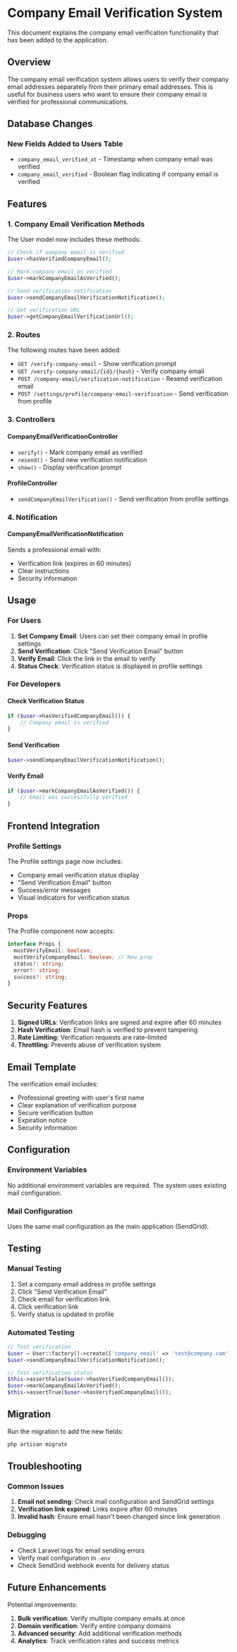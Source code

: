 # Company Email Verification System

This document explains the company email verification functionality that has been added to the application.

## Overview

The company email verification system allows users to verify their company email addresses separately from their primary email addresses. This is useful for business users who want to ensure their company email is verified for professional communications.

## Database Changes

### New Fields Added to Users Table

- `company_email_verified_at` - Timestamp when company email was verified
- `company_email_verified` - Boolean flag indicating if company email is verified

## Features

### 1. Company Email Verification Methods

The User model now includes these methods:

```php
// Check if company email is verified
$user->hasVerifiedCompanyEmail();

// Mark company email as verified
$user->markCompanyEmailAsVerified();

// Send verification notification
$user->sendCompanyEmailVerificationNotification();

// Get verification URL
$user->getCompanyEmailVerificationUrl();
```

### 2. Routes

The following routes have been added:

- `GET /verify-company-email` - Show verification prompt
- `GET /verify-company-email/{id}/{hash}` - Verify company email
- `POST /company-email/verification-notification` - Resend verification email
- `POST /settings/profile/company-email-verification` - Send verification from profile

### 3. Controllers

#### CompanyEmailVerificationController

- `verify()` - Mark company email as verified
- `resend()` - Send new verification notification
- `show()` - Display verification prompt

#### ProfileController

- `sendCompanyEmailVerification()` - Send verification from profile settings

### 4. Notification

#### CompanyEmailVerificationNotification

Sends a professional email with:
- Verification link (expires in 60 minutes)
- Clear instructions
- Security information

## Usage

### For Users

1. **Set Company Email**: Users can set their company email in profile settings
2. **Send Verification**: Click "Send Verification Email" button
3. **Verify Email**: Click the link in the email to verify
4. **Status Check**: Verification status is displayed in profile settings

### For Developers

#### Check Verification Status

```php
if ($user->hasVerifiedCompanyEmail()) {
    // Company email is verified
}
```

#### Send Verification

```php
$user->sendCompanyEmailVerificationNotification();
```

#### Verify Email

```php
if ($user->markCompanyEmailAsVerified()) {
    // Email was successfully verified
}
```

## Frontend Integration

### Profile Settings

The Profile settings page now includes:

- Company email verification status display
- "Send Verification Email" button
- Success/error messages
- Visual indicators for verification status

### Props

The Profile component now accepts:

```typescript
interface Props {
  mustVerifyEmail: boolean;
  mustVerifyCompanyEmail: boolean; // New prop
  status?: string;
  error?: string;
  success?: string;
}
```

## Security Features

1. **Signed URLs**: Verification links are signed and expire after 60 minutes
2. **Hash Verification**: Email hash is verified to prevent tampering
3. **Rate Limiting**: Verification requests are rate-limited
4. **Throttling**: Prevents abuse of verification system

## Email Template

The verification email includes:

- Professional greeting with user's first name
- Clear explanation of verification purpose
- Secure verification button
- Expiration notice
- Security information

## Configuration

### Environment Variables

No additional environment variables are required. The system uses existing mail configuration.

### Mail Configuration

Uses the same mail configuration as the main application (SendGrid).

## Testing

### Manual Testing

1. Set a company email address in profile settings
2. Click "Send Verification Email"
3. Check email for verification link
4. Click verification link
5. Verify status is updated in profile

### Automated Testing

```php
// Test verification
$user = User::factory()->create(['company_email' => 'test@company.com']);
$user->sendCompanyEmailVerificationNotification();

// Test verification status
$this->assertFalse($user->hasVerifiedCompanyEmail());
$user->markCompanyEmailAsVerified();
$this->assertTrue($user->hasVerifiedCompanyEmail());
```

## Migration

Run the migration to add the new fields:

```bash
php artisan migrate
```

## Troubleshooting

### Common Issues

1. **Email not sending**: Check mail configuration and SendGrid settings
2. **Verification link expired**: Links expire after 60 minutes
3. **Invalid hash**: Ensure email hasn't been changed since link generation

### Debugging

- Check Laravel logs for email sending errors
- Verify mail configuration in `.env`
- Check SendGrid webhook events for delivery status

## Future Enhancements

Potential improvements:

1. **Bulk verification**: Verify multiple company emails at once
2. **Domain verification**: Verify entire company domains
3. **Advanced security**: Add additional verification methods
4. **Analytics**: Track verification rates and success metrics 